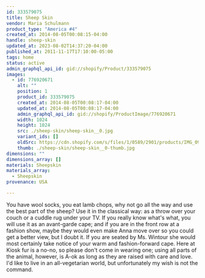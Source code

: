 ```yaml
---
id: 333579075
title: Sheep Skin
vendor: Maria Schulmann
product_type: "America #4"
created_at: 2014-08-05T00:08:15-04:00
handle: sheep-skin
updated_at: 2023-08-02T14:37:20-04:00
published_at: 2011-11-17T17:10:00-05:00
tags: home
status: active
admin_graphql_api_id: gid://shopify/Product/333579075
images:
  - id: 776920671
    alt: ""
    position: 1
    product_id: 333579075
    created_at: 2014-08-05T00:08:17-04:00
    updated_at: 2014-08-05T00:08:17-04:00
    admin_graphql_api_id: gid://shopify/ProductImage/776920671
    width: 1024
    height: 1024
    src: ./sheep-skin/sheep-skin__0.jpg
    variant_ids: []
    oldSrc: https://cdn.shopify.com/s/files/1/0589/2901/products/IMG_0990.jpeg?v=1407211697
    thumb: ./sheep-skin/sheep-skin__0-thumb.jpg
dimensions: ""
dimensions_array: []
materials: Sheepskin
materials_array:
  - Sheepskin
provenance: USA

---
```


You have wool socks, you eat lamb chops, why not go all the way and use the best part of the sheep? Use it in the classical way: as a throw over your couch or a cuddle rug under your TV. If you really know what's what, you will use it as an avant-garde cape; and if you are in the front row at a fashion show, maybe they would even make Anna move over so you could get a better view, but I doubt it. If you are seated by Ms. Wintour she would most certainly take notice of your warm and fashion-forward cape. Here at Kiosk fur is a no-no, so please don't come in wearing one; using all parts of the animal, however, is A\-ok as long as they are raised with care and love. I'd like to live in an all-vegetarian world, but unfortunately my wish is not the command.